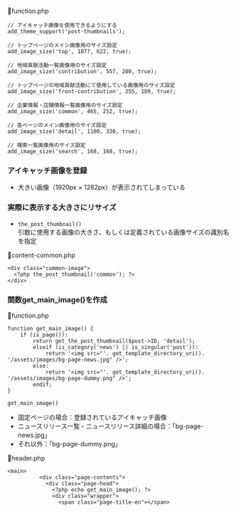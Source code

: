 🔻function.php
```function.php
// アイキャッチ画像を使用できるようにする
add_theme_support('post-thumbnails');

// トップページのメイン画像用のサイズ設定
add_image_size('top', 1077, 622, true);

// 地域貢献活動一覧画像用のサイズ設定
add_image_size('contribution', 557, 280, true);

// トップページの地域貢献活動にて使用している画像用のサイズ設定
add_image_size('front-contribution', 255, 189, true);

// 企業情報・店舗情報一覧画像用のサイズ設定
add_image_size('common', 465, 252, true);

// 各ページのメイン画像用のサイズ設定
add_image_size('detail', 1100, 330, true);

// 検索一覧画像用のサイズ設定
add_image_size('search', 168, 168, true);
```

### アイキャッチ画像を登録

- 大きい画像（1920px × 1282px）が表示されてしまっている

### 実際に表示する大きさにリサイズ

- `the_post_thumbnail()`  
引数に使用する画像の大きさ、もしくは定義されている画像サイズの識別名を指定

🔻content-common.php
```content-common.php
<div class="common-image">
  <?php the_post_thumbnail('common'); ?>
</div>
```

### 関数get_main_image()を作成

🔻function.php
```function.php
function get_main_image() {
    if (is_page()):
        return get_the_post_thumbnail($post->ID, 'detail');
        elseif (is_category('news') || is_singular('post')):
            return '<img src="'. get_template_directory_uri(). '/assets/images/bg-page-news.jpg" />';
        else:
            return '<img src="'. get_template_directory_uri(). '/assets/images/bg-page-dummy.png" />';
        endif;
}
```

`get_main_image()`  
- 固定ページの場合：登録されているアイキャッチ画像  
- ニュースリリース一覧・ニュースリリース詳細の場合：「bg-page-news.jpg」  
- それ以外：「bg-page-dummy.png」

🔻header.php

```header.php
<main>
          <div class="page-contents">
            <div class="page-head">
              <?php echo get_main_image(); ?>
              <div class="wrapper">
                <span class="page-title-en"></span>
```
